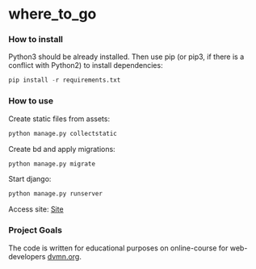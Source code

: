 # where_to_go


### How to install ###

Python3 should be already installed. Then use pip (or pip3, if there is a conflict with Python2) to install dependencies:

```python
pip install -r requirements.txt
```

### How to use ###

Create static files from assets:

```python
python manage.py collectstatic
```

Create bd and apply migrations:

```python
python manage.py migrate
```

Start django:

```python
python manage.py runserver
```

Access site:
[Site](127.0.0.1:8000)

### Project Goals ###
The code is written for educational purposes on online-course for web-developers [dvmn.org](dvmn.org).
